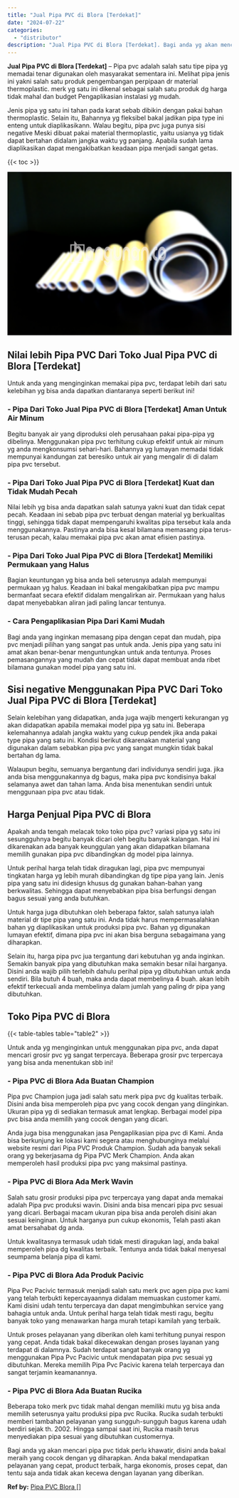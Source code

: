 ```yaml
---
title: "Jual Pipa PVC di Blora [Terdekat]"
date: "2024-07-22"
categories: 
  - "distributor"
description: "Jual Pipa PVC di Blora [Terdekat]. Bagi anda yg akan mencari pipa pvc tidak perlu khawatir, disini anda bakal meraih yang cocok dengan yg diharapkan. Anda ba..."
---
```


**Jual Pipa PVC di Blora \[Terdekat\]** – Pipa pvc adalah salah satu tipe pipa yg memadai tenar digunakan oleh masyarakat sementara ini. Melihat pipa jenis ini yakni salah satu produk pengembangan perpipaan dr material thermoplastic. merk yg satu ini dikenal sebagai salah satu produk dg harga tidak mahal dan budget Pengaplikasian instalasi yg mudah.

Jenis pipa yg satu ini tahan pada karat sebab dibikin dengan pakai bahan thermoplastic. Selain itu, Bahannya yg fleksibel bakal jadikan pipa type ini enteng untuk diaplikasikann. Walau begitu, pipa pvc juga punya sisi negative Meski dibuat pakai material thermoplastic, yaitu usianya yg tidak dapat bertahan didalam jangka waktu yg panjang. Apabila sudah lama diaplikasikan dapat mengakibatkan keadaan pipa menjadi sangat getas.

{{< toc >}}

![Jual Pipa PVC di Blora [Terdekat]](/images/jaul-pipa-pvc-56.png)

## Nilai lebih Pipa PVC Dari Toko Jual Pipa PVC di Blora \[Terdekat\]

Untuk anda yang menginginkan memakai pipa pvc, terdapat lebih dari satu kelebihan yg bisa anda dapatkan diantaranya seperti berikut ini!

### \- Pipa Dari Toko Jual Pipa PVC di Blora \[Terdekat\] Aman Untuk Air Minum

Begitu banyak air yang diproduksi oleh perusahaan pakai pipa-pipa yg dibelinya. Menggunakan pipa pvc terhitung cukup efektif untuk air minum yg anda mengkonsumsi sehari-hari. Bahannya yg lumayan memadai tidak mempunyai kandungan zat beresiko untuk air yang mengalir di di dalam pipa pvc tersebut.

### \- Pipa Dari Toko Jual Pipa PVC di Blora \[Terdekat\] Kuat dan Tidak Mudah Pecah

Nilai lebih yg bisa anda dapatkan salah satunya yakni kuat dan tidak cepat pecah. Keadaan ini sebab pipa pvc terbuat dengan material yg berkualitas tinggi, sehingga tidak dapat mempengaruhi kwalitas pipa tersebut kala anda menggunakannya. Pastinya anda bisa kesal bilamana memasang pipa terus-terusan pecah, kalau memakai pipa pvc akan amat efisien pastinya.

### \- Pipa Dari Toko Jual Pipa PVC di Blora \[Terdekat\] Memiliki Permukaan yang Halus

Bagian keuntungan yg bisa anda beli seterusnya adalah mempunyai permukaan yg halus. Keadaan ini bakal mengakibatkan pipa pvc mampu bermanfaat secara efektif didalam mengalirkan air. Permukaan yang halus dapat menyebabkan aliran jadi paling lancar tentunya.

### \- Cara Pengaplikasian Pipa Dari Kami Mudah

Bagi anda yang inginkan memasang pipa dengan cepat dan mudah, pipa pvc menjadi pilihan yang sangat pas untuk anda. Jenis pipa yang satu ini amat akan benar-benar menguntungkan untuk anda tentunya. Proses pemasangannya yang mudah dan cepat tidak dapat membuat anda ribet bilamana gunakan model pipa yang satu ini.

## Sisi negative Menggunakan Pipa PVC Dari Toko Jual Pipa PVC di Blora \[Terdekat\]

Selain kelebihan yang didapatkan, anda juga wajib mengerti kekurangan yg akan didapatkan apabila memakai model pipa yg satu ini. Beberapa kelemahannya adalah jangka waktu yang cukup pendek jika anda pakai type pipa yang satu ini. Kondisi berikut dikarenakan material yang digunakan dalam sebabkan pipa pvc yang sangat mungkin tidak bakal bertahan dg lama.

Walaupun begitu, semuanya bergantung dari individunya sendiri juga. jika anda bisa menggunakannya dg bagus, maka pipa pvc kondisinya bakal selamanya awet dan tahan lama. Anda bisa menentukan sendiri untuk menggunaan pipa pvc atau tidak.

## Harga Penjual Pipa PVC di Blora

Apakah anda tengah melacak toko toko pipa pvc? variasi pipa yg satu ini sesungguhnya begitu banyak dicari oleh begitu banyak kalangan. Hal ini dikarenakan ada banyak keunggulan yang akan didapatkan bilamana memilih gunakan pipa pvc dibandingkan dg model pipa lainnya.

Untuk perihal harga telah tidak diragukan lagi, pipa pvc mempunyai tingkatan harga yg lebih murah dibandingkan dg tipe pipa yang lain. Jenis pipa yang satu ini didesign khusus dg gunakan bahan-bahan yang berkwalitas. Sehingga dapat menyebabkan pipa bisa berfungsi dengan bagus sesuai yang anda butuhkan.

Untuk harga juga dibutuhkan oleh beberapa faktor, salah satunya ialah material dr tipe pipa yang satu ini. Anda tidak harus mempermasalahkan bahan yg diaplikasikan untuk produksi pipa pvc. Bahan yg digunakan lumayan efektif, dimana pipa pvc ini akan bisa berguna sebagaimana yang diharapkan.

Selain itu, harga pipa pvc jua tergantung dari kebutuhan yg anda inginkan. Semakin banyak pipa yang dibutuhkan maka semakin besar nilai harganya. Disini anda wajib pilih terlebih dahulu perihal pipa yg dibutuhkan untuk anda sendiri. Bila butuh 4 buah, maka anda dapat membelinya 4 buah. akan lebih efektif terkecuali anda membelinya dalam jumlah yang paling dr pipa yang dibutuhkan.

## Toko Pipa PVC di Blora

{{< table-tables table="table2" >}}

Untuk anda yg menginginkan untuk menggunakan pipa pvc, anda dapat mencari grosir pvc yg sangat terpercaya. Beberapa grosir pvc terpercaya yang bisa anda menentukan sbb ini!

### \- Pipa PVC di Blora Ada Buatan Champion

Pipa pvc Champion juga jadi salah satu merk pipa pvc dg kualitas terbaik. Disini anda bisa memperoleh pipa pvc yang cocok dengan yang diinginkan. Ukuran pipa yg di sediakan termasuk amat lengkap. Berbagai model pipa pvc bisa anda memilih yang cocok dengan yang dicari.

Anda juga bisa menggunakan jasa Pengaplikasian pipa pvc di Kami. Anda bisa berkunjung ke lokasi kami segera atau menghubunginya melalui website resmi dari Pipa PVC Produk Champion. Sudah ada banyak sekali orang yg bekerjasama dg Pipa PVC Merk Champion. Anda akan memperoleh hasil produksi pipa pvc yang maksimal pastinya.

### \- Pipa PVC di Blora Ada Merk Wavin

Salah satu grosir produksi pipa pvc terpercaya yang dapat anda memakai adalah Pipa pvc produksi wavin. Disini anda bisa mencari pipa pvc sesuai yang dicari. Berbagai macam ukuran pipa bisa anda peroleh disini akan sesuai keinginan. Untuk harganya pun cukup ekonomis, Telah pasti akan amat bersahabat dg anda.

Untuk kwalitasnya termasuk udah tidak mesti diragukan lagi, anda bakal memperoleh pipa dg kwalitas terbaik. Tentunya anda tidak bakal menyesal seumpama belanja pipa di kami.

### \- Pipa PVC di Blora Ada Produk Pacivic

Pipa Pvc Pacivic termasuk menjadi salah satu merk pvc agen pipa pvc kami yang telah terbukti kepercayaannya didalam memuaskan customer kami. Kami disini udah tentu terpercaya dan dapat mengimbuhkan service yang bahagia untuk anda. Untuk perihal harga telah tidak mesti ragu, begitu banyak toko yang menawarkan harga murah tetapi kamilah yang terbaik.

Untuk proses pelayanan yang diberikan oleh kami terhitung punyai respon yang cepat. Anda tidak bakal dikecewakan dengan proses layanan yang terdapat di dalamnya. Sudah terdapat sangat banyak orang yg menggunakan Pipa Pvc Pacivic untuk mendapatan pipa pvc sesuai yg dibutuhkan. Mereka memilih Pipa Pvc Pacivic karena telah terpercaya dan sangat terjamin keamanannya.

### \- Pipa PVC di Blora Ada Buatan Rucika

Beberapa toko merk pvc tidak mahal dengan memiliki mutu yg bisa anda memilih seterusnya yaitu produksi pipa pvc Rucika. Rucika sudah terbukti memberi tambahan pelayanan yang sungguh-sungguh bagus karena udah berdiri sejak th. 2002. Hingga sampai saat ini, Rucika masih terus menyediakan pipa sesuai yang dibutuhkan customernya.

Bagi anda yg akan mencari pipa pvc tidak perlu khawatir, disini anda bakal meraih yang cocok dengan yg diharapkan. Anda bakal mendapatkan pelayanan yang cepat, product terbaik, harga ekonomis, proses cepat, dan tentu saja anda tidak akan kecewa dengan layanan yang diberikan.

**Ref by:** [Pipa PVC Blora []](https://id.wikipedia.org/wiki/Pipa)
